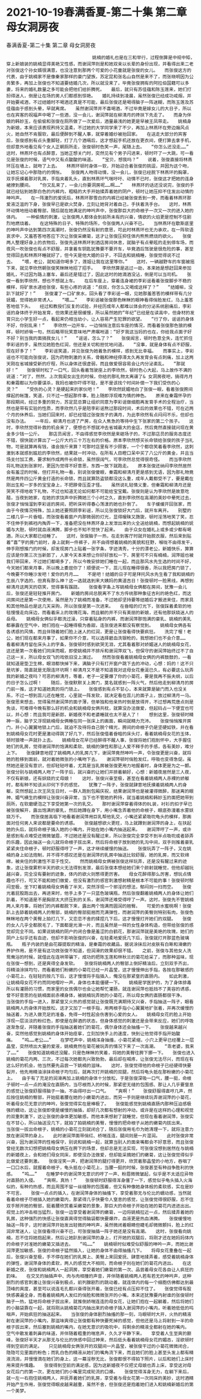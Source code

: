 # 2021-10-19春满香夏-第二十集 第二章 母女洞房夜



春满香夏-第二十集 第二章 母女洞房夜



                
									姚楠的婚礼也是在三和举行，过程倒算是中规中矩，穿上新娘装的姚楠显得美艳又性感，而谢润萍则是和她双亲以长辈的身份出现，并看得出来二老对张俊这个孙女婿很满意，也没注意到那两个可爱的小花童就是张俊的女儿。　　而张俊这方的代表，由于姚楠家不是像秦家那样的豪门望族，苏定昆和张名山自然是来不了，而张晓明因为公务繁多，再加上张俊也不知道要结婚几次，所以就没来了，毕竟张俊拥有的阿拉伯国籍可以多妻，将来的婚礼数量之多可能会把他们给折腾死。　　最后，就只有苏佳蕴和陈玉莲来，她们打扮得迷人，倒是让在场的男人们都感到惊艳。　　婚礼持续到凌晨，虽然张俊已经成功戒烟，并开始要戒酒，不过结婚时不喝酒还真是不可能，最后张俊还是喝得脑子一阵迷糊，而陈玉莲及苏佳蕴由于感到头晕，早就离席。　　虽然谢润萍并不喜喝酒，不过毕竟是嫁女儿的大日子，所以也在宾客的祝福声中喝了一些酒，没一会儿，谢润萍就在柳清月的搀扶下先走了。　　而身为伴娘的韩妙玉，在偷偷和张俊在厕所做了一次爱后，酒量最浅的她更是早被王凤带走。　　姚楠身为新娘，本来应该表现矜持又温柔，不过她的大学同学来了不少，再加上林燕环在旁边煽风点火，她自然不肯服软，最后便醉到不醒人事，就穿着婚纱被抬回家。　　在送走大部分的宾客后，张俊感到有点头重脚轻，打了几个酒嗝后，这才想起手机还放在更衣间，便打算去拿手机，但却意外地看见有个女人正朝厕所走，张俊顿时色笑一声，尾随上去。　　“你怎么还没走……”　　这时，林燕环也有点醉意，当她正想关门时，突然见有个男子闪进来，顿时吓了一大跳，可一看见是张俊的时候，语气中又有点酸酸的味道。　　“宝贝，想我吗？”　　说着，张俊直接将林燕环压在墙上，就吻了上去。　　林燕环顿时身体一软，开始迎合着张俊的挑逗，并因为这个吻，让她忘记心中那隐约的惆怅。　　张俊两人吻得动情，没一会儿，张俊已经脱下林燕环的胸罩，双手抚摸着那对乳房，手指夹着乳头，直到林燕环气喘吁吁、动情不已时，张俊这才把她的连身裙撩到腰间。　　“你又乱来了，一会儿你要洞房呢……啊……”　　林燕环的话还没说完，张俊的手就已经钻到她那白色的内裤内，粗糙的大手开始揉弄着她的阴户，顿时让她压抑不住发出动情的呻吟声。　　在一阵激烈的爱抚后，林燕环那雪白的内裤已经被张俊丢到一旁，而看着林燕环那爱液泛滥的下身，张俊早已是欲火焚身，立刻让她背对着自己，手扶着洗手台。　　这时，林燕环动情地扭动着臀部，随后就在她满足的呻吟声中，张俊那巨大的命根子一次又一次的进入她的体内。　　一种偷情的刺激，让张俊两人都体会到前所未有的兴奋，情欲的火焰更是控制不住剧烈地燃烧着。　　在这特殊的日子、特殊的场所，令张俊两人兴奋不已。　　当林燕环在歇斯底里的呻吟声中达到第四次高潮时，张俊仍然没有射的意思，可此时林燕环也无力承欢，在一阵软语哀求中，又羞答答地答应下次让张俊采嫩菊，这才让张俊压抑住体内熊熊燃烧的欲火。　　张俊两人整理好身上的衣物后，张俊先送林燕环到酒店房间休息，就脑子有点晕眩的走到停车场，而夜风一吹张俊也有点不舒服，并拿着车钥匙犹豫要不要开车，毕竟酒后驾驶是很危险的事，甚至觉得回去和林燕环睡就好了，但今天是他大婚的日子，不回去和姚楠睡，张俊觉得说不过去。　　“喂，老公，就知道你喝多了，莲姐让我在这里等你。”　　这时，一辆越野车的车窗被摇下来，就见李欣然朝张俊笑眯眯地招了招手。　　李欣然算是逃过一劫，本来她是想赶回来参加婚礼，不过因为路上塞车，最后还是错过了，因此这时的她滴酒没沾，倒是可以当司机。　　张俊一看到李欣然，想也不想就上车。　　在后车座上，穿着连身裙的李彩谣看着张俊脚步不稳的模样，将矿泉水递给张俊，有些心疼的说道：“叔叔，你怎么又喝成这样了？”　　“结婚嘛，没趴下就好了！”　　张俊灌了一口矿泉水，回头看了李彩谣一眼，见她那羞答答的模样带有几分妩媚，觉得她非常诱人。　　“喂……”　　李彩谣被张俊那色眯眯的眼神看得俏脸发红，马上羞答答地低下头。　　经过和教授们反复的试验，并经历成年人都难以体会的分泌系统剧痛后，李彩谣的身体终于开始发育，但效果还是很缓慢，所以虽然她的“年纪”已经是在读高中，但身材的发育只比小学生好一点，看起来仍相当幼小，让人容易产生犯罪的欲望。　　“行了你，谣谣的身体不好，你别乱来！”　　李欣然一边开车，一边悄悄注意后车座的情况，而看着张俊那色狼的模样，顿时娇嗔一句，然后略带玩笑意味地严肃嘱咐道：“好歹我这当妈的也在，你给我点面子好不好？别当我的面搞我女儿！”　　“谣谣，怎么了？”　　张俊闻言，顿时色意全失，连忙抓住李彩谣的手，虽然见她脸色红润，但还是关切和担忧地问道。　　“没事，就是身体有点不舒服，现在好多了！”　　李彩谣笑道，并见张俊为她着急的模样，感到无比幸福。　　而事实上，李彩谣也不可能向张俊说，因为药物刺激的关系，骨骼和神经停滞太久再发育会有点刺痛，加上这两天刚在省城接受新的疗程，所以身体还很虚弱，而且做爱很容易会让内分泌紊乱。　　“那就好！”　　张俊顿时松了一口气，回头看着驾驶座上的李欣然，顿时色心大起，马上故作不满的说道：“对了，然然，上次我闺女出生的时候，你给的那礼物太离谱了& 女洞房夜吧，搞得月月和秦霜都以为你要谋杀，我妈也被你吓得不轻，是不是该找个时间补偿一下我们受伤的心灵？”　　“受伤的心灵？是硬起来的家伙吧！”　　李欣然妩媚地白了张俊一眼，看着张俊胯间撑起的帐篷，笑道，只不过一想起那件事，脸上随即浮现难为情的神色。　　原来在秦霜怀孕的那段期间，经过多重的努力，苏定昆总算让组织同意为李彩谣做细胞再发育手术的全程治疗，当然也是带有实验的性质，而李欣然几乎是陪李彩谣熬过那段时间，术后的效果也不错，可在近两个月的休养后，当她们回来时，却已经错过张俊孩子的满月，为此李欣然有点闷闷不乐，但却也没有办法。　　一年后，柳清月也进了产房，在众人焦急的等待中生下张家的第二个孩子。　　这时，李欣然觉得补救的机会来了，便想也不想就冲去省城最大的金店，然后竟然直接就问现在黄金多少钱一公斤。　　那店员闻言，不由得感觉李欣然是来砸场子的，不过那店员的服务态度还不错，很快就计算出了一公斤大约三十万左右的价格。原本李欣然想买长命锁给张俊的孩子当礼物，可是就算再有钱，谁会按斤来算？可那时店里有不少顾客，一个个都窃笑着看李欣然，这刺激到本就感到尴尬的李欣然，结果就一时冲动，在所有人目瞪口呆中买了八公斤的黄金，并且当场支付加工费，要求制作成两件长命锁，虽然很阔气，可李欣然总觉得很奇怪。　　而当李欣然将礼物送到张家时，更因为觉得不好意思，东西一放下就跑走。　　原本张俊还纳闷李欣然居然会有羞涩的时候，但打开礼物一看，别说张俊傻眼，秦霜和柳清月更是感到无语，因为那礼物竟然是两件四公斤黄金打造的长命锁，而且就算防盗锁都没这么重，成年人戴都受不了，要是戴在刚出生和一岁多的宝宝身上，不把脖骨压歪才怪。　　虽然说礼轻情义重，但秦霜和柳清月还是哭笑不得地收下礼物，不过也知道无论如何都不可能给宝宝戴。张俊则是认为李欣然是故意吃醋，当夜到她家，在她的求饶声中折腾她三个小时之久，直到李欣然在高潮的美妙中晕死过去，张俊才悄悄溜到李彩谣的房间，把听床听得春心荡漾的她也扑倒了。　　车子缓缓开回张家，而由于今夜情况特殊，加上她还要照顾李彩谣，所以见张俊锁好大门后，就开车离开。　　别墅的二楼几乎一片昏暗，而张俊看着窗户内那微弱的灯光，显得暧昧又旖旎，顿时淫荡地笑了笑，忍不住伸手到裤裆内掏弄一下，准备把没在林燕环身上发泄出来的火全送给姚楠，而想起姚楠的妩媚与大胆，顿时就血液沸腾，脚步也不知不觉快了起来。　　由于众女在婚礼上或多或少都有喝酒，所以大家都已经睡了。　　这时，张俊脑子一热，在走到客厅时就开始脱衣服，然后来到贴着“喜”字的房门前时，身上就剩一件裤子，并不由得想着姚楠的美貌和狂野，喉咙不由得发干，伸手刚想推门的时候，却发现房门上贴着一张字条，字迹清秀，十分的漂老公，新婚快乐，算算应该是你第三次当新郎了，人家今天本来想让你好好放松一下，房里可不只有楠楠，润萍姐也被我们带回来，不过她们都喝多了，所以今晚安排她们睡在一起，而且那风水先生选的时间不好，今天她们都来月事，所以晚上委屈你了！顺便说一下，蕊儿现在睡得很香，所以我把房门锁了，今晚要不你睡沙发吧！爱你的月月……　　不是吧！结婚的日子可是拜托风水先生看了我和姚楠的生辰八字选的，但真有那么神？这一选就选到来大姨妈的黄道吉日！张俊顿时一脸黑线，再想到柳清月这两天的窃笑，觉得事有蹊跷。　　张俊看字条上写姚楠母女俩都在房间，犹豫一会儿后，张俊还是轻轻推开房门。　　新婚的房间总脱离不了东方传统那种象征吉利的艳色红，而这间房间还是第一次使用，虽然是为了姚楠而准备，不过她却坚持要等结婚后才搬进来住，而家具和其他物品也是这几天采购，所以张俊是第一次进来。　　在昏暗的灯光下，张俊踩着柔软的地毯慢慢走向床边，而看着床上的玫瑰花海，而且躺的并不只有美丽的新娘，还有他那妖娆迷人的岳母。　　姚楠母女俩似乎都洗过澡，只穿着贴身的内裤，而谢润萍那饱满的豪乳、姚楠的美乳都暴露在空气中，她们抱在一起睡得极为香甜，连张俊进来都没有察觉到。　　姚楠母女俩各有各诱惑的风情，而且伴随着她们脸上迷人的红润，更是让张俊看得快要疯狂。　　洗完了喔！老公，她们现在都来月事了，如果你不介意，可以选择碧血洗银枪的，我想她们也不会介意……　　看着柳清月留在床头上的字条，张俊顿时感到欲哭无泪，尤其看着那对娇媚迷人的姚楠母女花，这还是第一次看她们同床而眠，即使姚楠并不排斥和谢润萍双飞，但保守的谢润萍始终过不了自己这一关，所以母女双飞的戏依旧没上演过。　　然而张俊看着姚楠母女俩的内裤鼓鼓的，一看就知道是垫卫生棉，眼泪都快掉下来，满脑子只有打开窗户跳下去的冲动，心想：妈的！这不只是坑爹，简直就是无限连环坑啊！柳清月又不是不知道我对这母女花垂涎已久，有必要这么玩弄我的新婚之夜吗？可恶的柳清月，等着，老子一定要爆了你的小菊花，要是我再不振夫纲，以后的日子怎么过啊！　　随后，张俊默默关上房门，莫名就感到一阵火气，然后他走到柳清月的房门前一推，这才知道她真的将门锁上。　　张俊感到有点不甘心，本来就算是破门而入也没关系，不过一想到蕊儿还在睡觉，心里就一阵发软，就决定看在蕊儿的面子上，放过柳清月一马。　　张俊思来想去，觉得虽然谢润萍的面子薄，但单独和他亲热时倒是放得开，不过想再荒唐点则是免谈，可难得今晚有那么好的机会和姚楠母女俩共枕，就算没办法做爱，但起码占一下便宜也可以，并心想：而且我可是新郎，新婚夜不和老婆睡就也太不是人了！　　想到这里，张俊顿时精神一振，脑子又浮现姚楠母女俩睡在同一张床上的画面，瞬间就精力充沛。　　张俊悄悄推开房门，并小心翼翼地锁上门后，就迫不及待将自己脱个精光，胯间的命根子仍是坚硬如铁，并在看到姚楠母女花时更是激动得跳了好几下，然后张俊借着昏暗的床头灯，看着姚楠母女花的玉体，顿时狼嚎一声就扑上去。　　姚楠母女花早已经醉得不醒人事，张俊将她们抱到怀中，大手握住她们的乳房，觉得谢润萍的饱满和柔软、姚楠的弹性和那让人爱不释手的手感，各有美妙，难分上下。　　张俊肆意地捏了姚楠两人的乳房几下，谢润萍竟然呻吟一声，令张俊更是兴奋，就将她的脸移到面前，就对着她微张的小嘴吻下去。　　谢润萍顿时俏脸发红，呼吸也变得急促。虽然她还是没有意识，但却轻轻哼着，尤其是当乳房被张俊更用力地握着时，身体更是为之一颤。　　张俊分别与姚楠两人吻了一阵子后，就兴奋的让她们并排着躺好，心想：新婚夜居然是三人夜，不仅有新娘，还有妖娆的丈母娘！　　这时，张俊兴奋至极，甚至在看着姚楠两人赤裸的娇躯时，都有种不知该从印何下手的感觉。　　犹豫了一阵子，张俊就肆意地抚摸着姚楠两人的身躯，突然想起上次王凤生日时，一群人跑到包厢庆祝，结果谢润萍也是被灌得微醉，那迷离的眼神、媚气横生的模样让张俊兴奋异常，当下也不管她的矜持，就当着姚楠和韩妙玉的面把她带到厕所，在软磨硬泡之下享受她第一次的乳交。　　那时谢润萍穿着得体的0L装，衬衫的扣子早已被张俊解开，露出饱满的豪乳，然后她蹲在身下，用小嘴含弄着他的命根子，眼底弥漫着水雾妖娆万千。　　而张俊居高临下地看着谢润萍用巨乳帮他乳交，小嘴还紧紧吸吮龟头的模样，那画面对任何男人来说都是要命的诱惑。　　张俊越想欲火更旺，马上就蹲到谢润萍的身上，在扶起她的头后，就将命根子插入她的小嘴内，开始在她小嘴内抽送起来。　　谢润萍哼了一声，或许是感到有点难受还微微皱眉，不过她还是没有醒过来，所以张俊完全享受不到半点吸吮或者舔弄的乐趣，因此抽送一会儿就将命根子拔出来，然后将命根子放到她的乳沟中间，双手则推着豪乳紧紧夹住命根子，顿时舒服得哼了一声，这才继续缓慢的抽送。　　张俊玩弄了一阵子，又在姚楠的身上如法炮制，并不得不感叹还是在谢润萍的乳房中抽送比较舒服，她的乳房，而又软绵绵，被夹住的刺激性不亚于性交。　　然而姚楠母女俩被张俊这样玩弄，还是没有醒过来的迹象，这让张俊累积半天的欲火无法得到发泄，最后张俊本想给她们来个颜射就睡觉，但他却越玩越兴奋，完全没有要射的迹象，体内的欲火则憋得更厉害。　　母女花醉得那么厉害，想玩点情趣也不行，可又不能和她们做爱，但没有激烈的感官刺激想射精是根本不可能的事！张俊顿时郁闷至极，坐下盯着姚楠母女俩看了半天，突然浮现一个邪淫的想法，郁闷则一扫而空。　　张俊光着屁股跑出去，再进来时，他手上多了一只蓝色玻璃瓶，然后张俊翻着姚楠两人的身体让她们趴着，不知道是不是胸部太大挤压到的关系，谢润萍还难受得哼了一声。这时，张俊先不管姚楠两人来月事，将她们的内裤都脱下来，露出两个饱满而圆润的翘臀。　　可爱的水蜜桃啊！张俊趴上去舔着姚楠两人的臀部，姚楠的臀部挺翘而充满弹性，而谢润萍的美臀则特别有肉，张俊色眯眯地在两个美臀上拍打几下，又恋恋不舍的揉捏几下后，这才慢慢打开她们的双腿。　　张俊的女人几乎全都脱毛了，下面都是光滑一片，而且虽然是一样的女性身体构造，但带给张俊的感觉却完全不同。如果说姚楠的阴户的闭合像是羞涩的白鹤花，那谢润萍就是美艳的玫瑰，她们的阴户上似乎还有血迹，但却不影响张俊的兴奋，在轻柔地爱抚几下后，张俊就打开那蓝色玻璃瓶。　　瓶子内装的是由花瓣提取的精油，是秦霜的收藏品，据说涂抹后对皮肤有白晰和滑嫩的养护作用，是不是有这功效张俊不知道，但润滑的效果却很不错。　　之前，张俊与其他女人洗鸳鸯浴的时候，就借此在连哄带骗下，成功的把陈玉莲和林秋兰的菊花给采了，而那种滋味，现在张俊一想到，还是爽得全身发软。　　张俊将姚楠两人的臀部上倒好精油后，立刻双手齐出，将精油涂抹均匀，而看着她们粉嫩的小菊花已经一片晶莹，这才慢慢伸出手指，各按在那敏感的小菊花上，在轻轻的按几下后，这才慢慢将手指插入，俺没在那紧窒的直肠内。　　如此刺激，让姚楠母女花不约而同地嘤咛一声，身体也本能僵硬一下。　　姚楠是学医护的，为了身体排毒所以有灌肠的习惯，而家里的女孩偶尔也会让她帮忙灌肠，就连谢润萍也抵挡不了美容的诱惑，曾不好意思的在姚楠面前赤裸身体，被姚楠玩弄她的小菊花，所以母女俩的直肠都很干净。　　当张俊的手指一进入，那紧窒又火热的感觉就让张俊既充满期待又兴奋，手指抽送一阵子，眼看姚楠两人的身体开始放松，这才又加了一根手指，用两根手指小心翼翼地扩张着，并再次缓慢的抽送着，为进入做充足的准备，免得一时性起会伤害到心爱的女人。　　姚楠母女花的脸上开始浮现一层淡淡的粉红色，即使是在醉酒的状态，但身体感觉的刺激还是会带来反应，她们的呼吸逐渐急促，并随着张俊的手指抽送着她们的菊花，偶尔身体还会抽搐一下。　　张俊越来越兴奋，突然他感觉到姚楠的身体开始痉挛，立刻加快手上的速度，快到让他觉得手指开始酸痛。　　“呜……老公……”　　在梦呓声中，姚楠浑身抽搐，小菊花紧缩，小穴上更早已经覆上一层晶莹，突然喷出大量的爱液，姚楠竟然在菊花被玩弄的情况下来了一次高潮。　　“乖老婆，我来了……”　　张俊知道姚楠还没醒，只是色眯眯的笑着，将她的美臀往胯下挪一下。　　张俊也进入姚楠的菊花内两、三次，不过每次她都先兴致勃勃，最后却在喊疼，让张俊无法尽兴，而现在有这么好的机会，他当然要先品尝一下姚楠的滋味。　　这时，张俊觉得他的命根子已经硬得快要裂开，他先用精油涂抹命根子均匀后，就再次打开姚楠的双腿，然后将龟头抵在那粉嫩的小菊花上。　　由于有了充足的润滑再加上姚楠的身体十分放松，于是张俊深吸一口气，腰一挺，命根子顿时一点一点的淹没在直肠内，当尽根而入的时候，那紧密无缝的包围感、那让人几乎要窒息的感觉让张俊舒服得脑子一抽，不由得吁出一口气。　　“爽啊！”　　张俊舒服得直哼几声，然后按住姚楠的臀部，开始挺着腰在她的小嫩菊内进出，而另一手则是继续玩弄谢润萍的小菊花，听着母女花无意识的呻吟，张俊觉得实在是棒极了。　　张俊能感觉到姚楠直肠内那种压迫感极强的蠕动，这让张俊即使是缓慢的抽插，却好几次都有想射的冲动，或许是在这样的心理和视觉的双重刺激下，这让张俊的身体更加敏感，而他本来想射了就睡觉，但现在看着谢润萍，张俊实在不甘心，所以抽送没几下，就拍了拍姚楠的美臀，慢慢的把命根子从她的嫩菊内拔出来。　　当张俊一拔出命根子，姚楠的小菊花立刻就闭合了，随后张俊用毛巾为她清理一下，就将注意力放在谢润萍的身上。　　此时谢润萍面带俏红、桥喘连连，腿间则是一片湿润。　　此时张俊非常兴奋，因为谢润萍的性格保守，别说和姚楠一起，就算当别人的面亲嘴都会不好意思，而且张俊曾经无数次幻想把姚楠母女俩压在胯下的场景，但却总是无法实现，可张俊没想到居然在与姚楠的新婚夜上，会和她们母女同床，即使没办法做爱，但却能采摘她们的嫩菊，这让张俊觉得似乎比做爱还要刺激。　　张俊淫笑一声，把谢润萍的腿打得更开，欣赏着那晶莹的小地方，吞咽了一口口水后，就握着命根子，龟头抵在小菊花上，当腰一挺的时候，张俊甚至有种战争胜利的快感。　　“呜……”　　在睡梦中的谢润萍无意识的哼了一声、粉眉微微皱起，似乎是不太适应异物对直肠的入侵。　　“爽啊，真热！”　　张俊顿时舒服得浑身僵了一下，感觉似乎龟头插入火海似的，有种灼热感，而且周围不留一丝缝隙的包围着，但又有种像她身体般的柔软感，实在是妙不可言。　　张俊一点点的插入，在谢润萍身体的抽搐下，享受着那无与伦比的蠕动感，当然就看着命根子尽根插入她的嫩菊内，那紧得几乎快要令人窒息的感觉，让张俊觉得很舒服，忍不住双手掰开她的臀部，挺着腰欣赏着采嫩菊的景象，那巨大的命根子开始在她的菊花内进进出出。　　视觉上的冲击相当猛烈，张俊一边享受着谢润萍的嫩菊，一边将姚楠拉近一点，然后揉弄着她的乳房，这种强烈的快感让张俊直爽得觉得脑袋都快要爆炸，血液更是热血沸腾。　　张俊缓慢地抽送一阵子，这时谢润萍开始发出轻微的呻吟声，虽然微闭着眼睛但睫毛却微微颤抖，脸上的红润非常迷人，让张俊看得兴奋不已，可张俊抽插一阵子她还是没有高潮。　　这时，张俊看向姚楠，忍不住将她抱起来，然后让她趴到谢润萍的身上，打开她的双腿后，将刚才还在她妈妈体内的命根子对准她的嫩菊又插进去。　　“呜……”　　姚楠顿时似难受似舒服的呻吟一声，而她比谢润萍更加敏感，张俊的命根子猛然插入，让她的身体不由得抽搐几下。　　将母女花重叠在一起后，张俊兴奋至极，手不停在她们的乳房上、美臀上来回爱抚、肆意地揉弄着，感受着姚楠身体的弹性，谢润萍身体的柔软，两人的感觉大不相同，而命根子则在她们的菊花内进出。　　在这新婚之夜，张俊和姚楠两人一起洞房，享受着她们嫩菊的第一次、品尝着母女花各自让人疯狂的韵味。　　在交叉的抽插声中、肉与肉相撞的声音，并伴随着姚楠两人若有若无的呻吟声，这种剧烈的感官刺激让张俊兴奋到极点，前列腺剧烈的跳动着，就连体内的每一个细胞仿佛都达到最顶峰的爽度，甚至可以说连毛孔都兴奋得张开着，张俊已经有点压抑不住了。　　张俊觉得有股快感袭遍全身，而看着姚楠两人发红的俏脸和微微张开的小嘴，本来还犹豫要内射谁的张俊顿时脑子一热，猛地将命根子拔出来，就推倒娇喘连连的母女花，让她们抱在一起躺着，然后将她们的小脑袋靠在一起，就将刚从姚楠菊花内抽出来的命根子插入谢润萍的小嘴内，听着她低低的呜咽声，开始疯狂的抽送起来。　　当张俊的身体剧烈抽搐的那一刻，马眼顿时大开，火热的精液射在谢润萍的小嘴内，那滋味爽得让张俊都有种快要死掉的感觉，但他还是马上将射到一半的命根子拔出来，然后塞到姚楠的嘴内，在她无意识的吸吮中，将剩余的精液全都射在她的嘴内。　　空气中散发着刺鼻的味道，并伴随着粗重的喘息声，久久才平静下来。　　享受着人生至爽的巅峰，张俊好半天才从那无与伦比的快感中回过神来，然后低头看着姚楠母女花的媚态，淫欲顿时得到空前的满足。　　只见姚楠母女俩张开的双腿间一片晶莹，被张俊干过的小菊花微微闭合，隐隐可见里面的粉色；而乳白色的精液从她们的嘴角流下来，而且她们的脸上甚至头发上都有精液流淌，并慢慢滴在她们的身上，这一幕淫秽无比，张俊都恨不得拍下照片，以后和她们上床时用来提升情趣。　　张俊得到空前的满足感，因为这新婚夜不仅把丈母娘也弄上床，享受这对母女花后门的第一次，更在她们的小嘴里完成轮流的口爆。　　张俊觉得浑身无力，在躺下来后，就一左一右抱住姚楠两人，并抚弄着她们的乳房，享受着与母女花第一次同床的美妙，这时酒精开始产生作用，张俊觉得眼皮越来越重，虽然不舍，但张俊还是抱着她们进入和姚楠新婚后的第一个美梦。 
									
								
            

